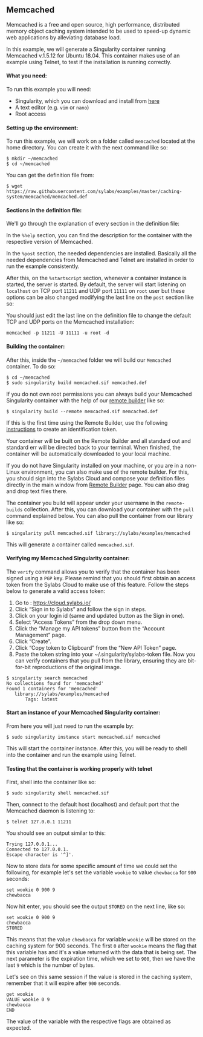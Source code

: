 ## Memcached

Memcached is a free and open source, high performance, distributed memory object caching system intended to be used to speed-up dynamic web applications by alleviating database load.

In this example, we will generate a Singularity container running Memcached v.1.5.12 for Ubuntu 18.04. This container makes use of an example using Telnet, to test if the installation is running correctly.

#### What you need:

To run this example you will need:

 - Singularity, which you can download and install from [here](https://github.com/sylabs/singularity)
 - A text editor (e.g. `vim` or `nano`)
 - Root access


#### Setting up the environment:

 To run this example, we will work on a folder called `memcached` located at the home directory. You can create it with the next command like so:

 ```
 $ mkdir ~/memcached
 $ cd ~/memcached
 ```

 You can get the definition file from:

 ```
 $ wget https://raw.githubusercontent.com/sylabs/examples/master/caching-system/memcached/memcached.def
 ```

#### Sections in the definition file:

We'll go through the explanation of every section in the definition file:

In the `%help` section, you can find the description for the container with the respective version of Memcached.

In the `%post` section, the needed dependencies are installed. Basically all the needed dependencies from Memcached and Telnet are installed in order to run the example consistently.

After this, on the `%startscript` section, whenever a container instance is started, the server is started. By default, the server will start listening on `localhost` on TCP port `11211` and UDP port `11111` on `root` user but these options can be also changed modifying the last line on the `post` section like so:

You should just edit the last line on the definition file to change the default TCP and UDP ports on the Memcached installation:

```
memcached -p 11211 -U 11111 -u root -d
```

#### Building the container:

After this, inside the `~/memcached` folder we will build our `Memcached` container. To do so:

```
$ cd ~/memcached
$ sudo singularity build memcached.sif memcached.def
```

If you do not own root permissions you can always build your Memcached Singularity container with the help of our [remote builder](https://cloud.sylabs.io/builder) like so:

```
$ singularity build --remote memcached.sif memcached.def
```

If this is the first time using the Remote Builder, use the following [instructions](https://cloud.sylabs.io/auth) to create an identification token.

Your container will be built on the Remote Builder and all standard out
and standard err will be directed back to your terminal. When finished, the
container will be automatically downloaded to your local machine.

 If you do not have Singularity installed on your machine, or you are in a non-Linux environment, you can also make use of the remote builder. For this, you should sign into the Sylabs Cloud and compose your definition files directly in the main window from  [Remote Builder](https://cloud.sylabs.io/builder) page. You can also drag and drop text files there.

 The container you build will appear under your username in the `remote-builds` collection. After this, you can download your container with the `pull` command explained below.
 You can also pull the container from our library like so:

 ```
 $ singularity pull memcached.sif library://sylabs/examples/memcached
 ```

This will generate a container called `memcached.sif`.

#### Verifying my Memcached Singularity container:

The `verify` command allows you to verify that the container has been signed using a `PGP` key. Please remind that you should first obtain an access token from the Sylabs Cloud to make use of this feature.  Follow the steps below to generate a valid access token:
   1. Go to : https://cloud.sylabs.io/
  2. Click “Sign in to Sylabs” and follow the sign in steps.
  3. Click on your login id (same and updated button as the Sign in one).
  4. Select “Access Tokens” from the drop down menu.
  5. Click the “Manage my API tokens” button from the “Account Management” page.
  6. Click “Create”.  
  7. Click “Copy token to Clipboard” from the “New API Token” page.
  8. Paste the token string into your ~/.singularity/sylabs-token file.
 Now you can verify containers that you pull from the library, ensuring they are bit-for-bit reproductions of the original
image.
 ```
$ singularity search memcached
 No collections found for 'memcached'
 Found 1 containers for 'memcached'
	library://sylabs/examples/memcached
		Tags: latest
 ```


#### Start an instance of your Memcached Singularity container:

From here you will just need to run the example by:

```
$ sudo singularity instance start memcached.sif memcached
```

This will start the container instance. After this, you will be ready to shell into the container and run the example using Telnet.

#### Testing that the container is working properly with telnet

First, shell into the container like so:

```
$ sudo singularity shell memcached.sif
```

Then, connect to the default host (localhost) and default port that the Memcached daemon is listening to:

```
$ telnet 127.0.0.1 11211
```

You should see an output similar to this:

```
Trying 127.0.0.1...
Connected to 127.0.0.1.
Escape character is '^]'.
```

Now to store data for some specific amount of time we could set the following, for example let's set the variable `wookie` to value `chewbacca` for `900` seconds:

```
set wookie 0 900 9
chewbacca
```

Now hit enter, you should see the output `STORED` on the next line, like so:

```
set wookie 0 900 9
chewbacca
STORED
```

This means that the value `chewbacca` for variable `wookie` will be stored on the caching system for 900 seconds. The first `0` after `wookie` means the flag that this variable has and it's a value returned with the data that is being set. The next parameter is the expiration time, which we set to `900`, then we have the last `9` which is the number of bytes.

Let's see on this same session if the value is stored in the caching system, remember that it will expire after `900` seconds.

```
get wookie  
VALUE wookie 0 9
chewbacca
END
```

The value of the variable with the respective flags are obtained as expected.
